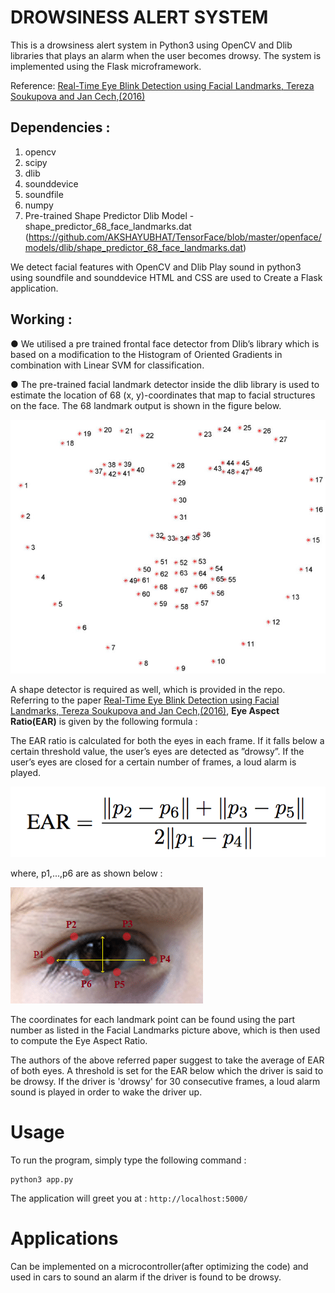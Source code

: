 # DROWSINESS ALERT SYSTEM 
This is a drowsiness alert system in Python3 using OpenCV and Dlib libraries that plays an alarm when the user becomes drowsy. The system is implemented using the Flask microframework.

Reference: [Real-Time Eye Blink Detection using Facial Landmarks, Tereza Soukupova and Jan Cech,(2016)](http://vision.fe.uni-lj.si/cvww2016/proceedings/papers/05.pdf)

## Dependencies :
1. opencv
2. scipy
3. dlib
4. sounddevice
5. soundfile
6. numpy
7. Pre-trained Shape Predictor Dlib Model - shape_predictor_68_face_landmarks.dat (https://github.com/AKSHAYUBHAT/TensorFace/blob/master/openface/models/dlib/shape_predictor_68_face_landmarks.dat)

We detect facial features with OpenCV and Dlib
Play sound in python3 using soundfile and sounddevice 
HTML and CSS are used to Create a Flask application.


## Working :

● We utilised a pre trained frontal face detector from Dlib’s library which is based on  a modification to the Histogram of Oriented Gradients in combination with Linear  SVM for classification.  

● The pre-trained facial landmark detector inside the dlib library is used to estimate  the location of 68 (x, y)-coordinates that map to facial structures on the face. The 68  landmark output is shown in the figure below.

![Alt](images/FacialLandmarks.png)

A shape detector is required as well, which is provided in the repo. Referring to the paper [Real-Time Eye Blink Detection using Facial Landmarks, Tereza Soukupova and Jan Cech,(2016)](http://vision.fe.uni-lj.si/cvww2016/proceedings/papers/05.pdf), **Eye Aspect Ratio(EAR)** is given by the following formula :

The EAR ratio is calculated for both the eyes in each frame. If it falls below a certain threshold value, the user’s
eyes are detected as ”drowsy”. If the user’s eyes are closed for a certain number of frames, a loud alarm is played.

![Alt](images/EyeAspectRatioFormula.png)

where, p1,...,p6 are as shown below :


![Alt](images/EyeAspectRatio.jpg)

The coordinates for each landmark point can be found using the part number as listed in the Facial Landmarks picture above, which is then used to compute the Eye Aspect Ratio.

The authors of the above referred paper suggest to take the average of EAR of both eyes. A threshold is set for the EAR below which the driver is said to be drowsy. If the driver is 'drowsy' for 30 consecutive frames, a loud alarm sound is played in order to wake the driver up.

# Usage

To run the program, simply type the following command :
 ```
 python3 app.py
```
The application will greet you at : `http://localhost:5000/`
# Applications

Can be implemented on a microcontroller(after optimizing the code) and used in cars to sound an alarm if the driver is found to be drowsy.
